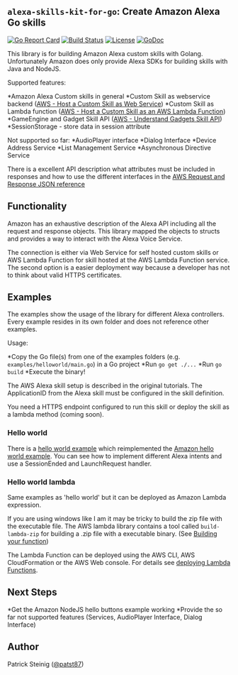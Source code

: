 ## `alexa-skills-kit-for-go`: Create Amazon Alexa Go skills

[![Go Report Card](https://goreportcard.com/badge/patst/alexa-skills-kit-for-go)](https://goreportcard.com/report/patst/alexa-skills-kit-for-go) [![Build Status](https://travis-ci.org/patst/alexa-skills-kit-for-go.svg?branch=master)](https://travis-ci.org/patst/alexa-skills-kit-for-go) [![License](https://img.shields.io/badge/License-Apache%202.0-blue.svg)](https://github.com/patst/alexa-skills-kit-for-go/blob/master/LICENSE) [![GoDoc](https://godoc.org/github.com/patst/alexa-skills-kit-for-go?status.svg)](https://godoc.org/github.com/patst/alexa-skills-kit-for-go)

This library is for building Amazon Alexa custom skills with Golang. Unfortunately Amazon does only provide Alexa SDKs for building skills with Java and NodeJS.

Supported features:

*Amazon Alexa Custom skills in general
*Custom Skill as webservice backend ([AWS - Host a Custom Skill as Web Service](https://developer.amazon.com/docs/custom-skills/host-a-custom-skill-as-a-web-service.html))
*Custom Skill as Lambda function ([AWS - Host a Custom Skill as an AWS Lambda Function](https://developer.amazon.com/docs/custom-skills/host-a-custom-skill-as-an-aws-lambda-function.html))
*GameEngine and Gadget Skill API ([AWS - Understand Gadgets Skill API](https://developer.amazon.com/docs/gadget-skills/understand-gadgets-skill-api.html))
*SessionStorage - store data in session attribute

Not supported so far:
*AudioPlayer interface
*Dialog Interface
*Device Address Service
*List Management Service
*Asynchronous Directive Service

There is a excellent API description what attributes must be included in responses and how to use the different interfaces in the [AWS Request and Response JSON reference](https://developer.amazon.com/docs/custom-skills/request-and-response-json-reference.html)

## Functionality

Amazon has an exhaustive description of the Alexa API including all the request and response objects. This library mapped the objects to structs and provides a way to interact with the Alexa Voice Service.

The connection is either via Web Service for self hosted custom skills or AWS Lambda Function for skill hosted at the AWS Lambda Function service.
The second option is a easier deployment way because a developer has not to think about valid HTTPS certificates.

## Examples

The examples show the usage of the library for different Alexa controllers. Every example resides in its own folder and does not reference other examples.

Usage:

*Copy the Go file(s) from one of the examples folders (e.g. `examples/helloworld/main.go`) in a Go project
*Run `go get ./...`
*Run `go build`
*Execute the binary!

The AWS Alexa skill setup is described in the original tutorials.
The ApplicationID from the Alexa skill must be configured in the skill definition.

You need a HTTPS endpoint configured to run this skill or deploy the skill as a lambda method (coming soon).

### Hello world

There is a [hello world example](example/helloworld.go) which reimplemented the [Amazon hello world example](https://github.com/alexa/alexa-skills-kit-sdk-for-java/tree/2.0.x/samples).
You can see how to implement different Alexa intents and use a SessionEnded and LaunchRequest handler.

### Hello world lambda

Same examples as 'hello world' but it can be deployed as Amazon Lambda expression.

If you are using windows like I am it may be tricky to build the zip file with the executable file. The AWS lambda library contains a tool called `build-lambda-zip` for building a .zip file with a executable binary. (See [Building your function](https://github.com/aws/aws-lambda-go))

The Lambda Function can be deployed using the AWS CLI, AWS CloudFormation or the AWS Web console. For details see [deploying Lambda Functions](https://docs.aws.amazon.com/lambda/latest/dg/deploying-lambda-apps.html).

## Next Steps

*Get the Amazon NodeJS hello buttons example working
*Provide the so far not supported features (Services, AudioPlayer Interface, Dialog Interface)

## Author

Patrick Steinig ([@patst87](http://twitter.com/patst87))
